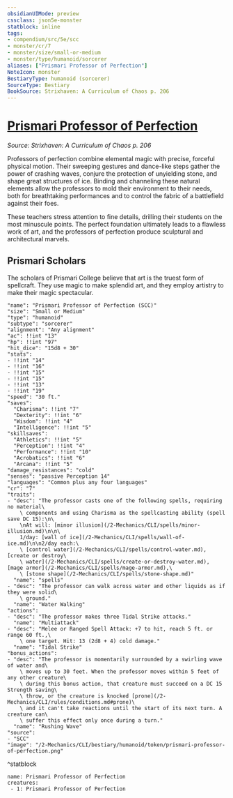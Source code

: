 ```yaml
---
obsidianUIMode: preview
cssclass: json5e-monster
statblock: inline
tags:
- compendium/src/5e/scc
- monster/cr/7
- monster/size/small-or-medium
- monster/type/humanoid/sorcerer
aliases: ["Prismari Professor of Perfection"]
NoteIcon: monster
BestiaryType: humanoid (sorcerer)
SourceType: Bestiary
BookSource: Strixhaven: A Curriculum of Chaos p. 206
---
```

# [Prismari Professor of Perfection](2-Mechanics/CLI/bestiary/humanoid/prismari-professor-of-perfection-scc.md)
*Source: Strixhaven: A Curriculum of Chaos p. 206*  

Professors of perfection combine elemental magic with precise, forceful physical motion. Their sweeping gestures and dance-like steps gather the power of crashing waves, conjure the protection of unyielding stone, and shape great structures of ice. Binding and channeling these natural elements allow the professors to mold their environment to their needs, both for breathtaking performances and to control the fabric of a battlefield against their foes.

These teachers stress attention to fine details, drilling their students on the most minuscule points. The perfect foundation ultimately leads to a flawless work of art, and the professors of perfection produce sculptural and architectural marvels.

## Prismari Scholars

The scholars of Prismari College believe that art is the truest form of spellcraft. They use magic to make splendid art, and they employ artistry to make their magic spectacular.

```statblock
"name": "Prismari Professor of Perfection (SCC)"
"size": "Small or Medium"
"type": "humanoid"
"subtype": "sorcerer"
"alignment": "Any alignment"
"ac": !!int "13"
"hp": !!int "97"
"hit_dice": "15d8 + 30"
"stats":
- !!int "14"
- !!int "16"
- !!int "15"
- !!int "15"
- !!int "13"
- !!int "19"
"speed": "30 ft."
"saves":
  "Charisma": !!int "7"
  "Dexterity": !!int "6"
  "Wisdom": !!int "4"
  "Intelligence": !!int "5"
"skillsaves":
  "Athletics": !!int "5"
  "Perception": !!int "4"
  "Performance": !!int "10"
  "Acrobatics": !!int "6"
  "Arcana": !!int "5"
"damage_resistances": "cold"
"senses": "passive Perception 14"
"languages": "Common plus any four languages"
"cr": "7"
"traits":
- "desc": "The professor casts one of the following spells, requiring no material\
    \ components and using Charisma as the spellcasting ability (spell save DC 15):\n\
    \nAt will: [minor illusion](/2-Mechanics/CLI/spells/minor-illusion.md)\n\n\
    1/day: [wall of ice](/2-Mechanics/CLI/spells/wall-of-ice.md)\n\n2/day each:\
    \ [control water](/2-Mechanics/CLI/spells/control-water.md), [create or destroy\
    \ water](/2-Mechanics/CLI/spells/create-or-destroy-water.md), [mage armor](/2-Mechanics/CLI/spells/mage-armor.md),\
    \ [stone shape](/2-Mechanics/CLI/spells/stone-shape.md)"
  "name": "spells"
- "desc": "The professor can walk across water and other liquids as if they were solid\
    \ ground."
  "name": "Water Walking"
"actions":
- "desc": "The professor makes three Tidal Strike attacks."
  "name": "Multiattack"
- "desc": "Melee or Ranged Spell Attack: +7 to hit, reach 5 ft. or range 60 ft.,\
    \ one target. Hit: 13 (2d8 + 4) cold damage."
  "name": "Tidal Strike"
"bonus_actions":
- "desc": "The professor is momentarily surrounded by a swirling wave of water and\
    \ moves up to 30 feet. When the professor moves within 5 feet of any other creature\
    \ during this bonus action, that creature must succeed on a DC 15 Strength saving\
    \ throw, or the creature is knocked [prone](/2-Mechanics/CLI/rules/conditions.md#prone)\
    \ and it can't take reactions until the start of its next turn. A creature can\
    \ suffer this effect only once during a turn."
  "name": "Rushing Wave"
"source":
- "SCC"
"image": "/2-Mechanics/CLI/bestiary/humanoid/token/prismari-professor-of-perfection.png"
```
^statblock

```encounter-table
name: Prismari Professor of Perfection
creatures:
 - 1: Prismari Professor of Perfection
```
